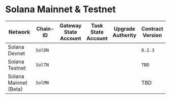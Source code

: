 # Solana Mainnet & Testnet



<table data-full-width="true"><thead><tr><th width="179">Network</th><th width="138">Chain-ID</th><th>Gateway State Account</th><th>Task State Account</th><th>Upgrade Authority</th><th>Contract Version</th></tr></thead><tbody><tr><td>Solana Devnet</td><td><code>SolDN</code></td><td></td><td></td><td></td><td><code>0.2.3</code></td></tr><tr><td>Solana Testnet</td><td><code>SolTN</code></td><td></td><td></td><td></td><td><code>TBD</code></td></tr><tr><td>Solana Mainnet (Beta)</td><td><code>SolMN</code></td><td></td><td></td><td></td><td>TBD</td></tr></tbody></table>

